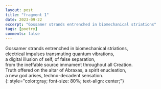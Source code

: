 ```yaml
---
layout: post
title: "fragment 1"
date: 2023-09-22
excerpt: "Gossamer strands entrenched in biomechanical striations"
tags: [poetry]
comments: false
---
```

Gossamer strands entrenched in biomechanical striations,  
electrical impulses transmuting quantum vibrations,  
a digital illusion of self, of false separation,  
from the ineffable source immament throughout all Creation.  
Truth offered on the altar of Abraxas, a spirit enucleation,  
a new god arises, techno-decadent sensation.  
{: style="color:gray; font-size: 80%; text-align: center;"}
